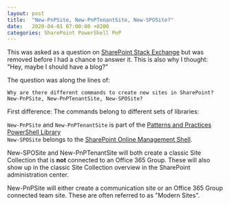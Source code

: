 ```yaml
---
layout: post
title:  "New-PnPSite, New-PnPTenantSite, New-SPOSite?"
date:   2020-04-01 07:00:00 +0200
categories: SharePoint PowerShell PnP
---
```

This was asked as a question on [SharePoint Stack Exchange](https://sharepoint.stackexchange.com/) but was removed before I had a chance to answer it. This is also why I thought: "Hey, maybe I should have a blog?"

The question was along the lines of:
    
    Why are there different commands to create new sites in SharePoint?
    New-PnPSite, New-PnPTenantSite, New-SPOSite? 

First difference: The commands belong to different sets of libraries:

`New-PnPSite` and `New-PnPTenantSite` is part of the [Patterns and Practices PowerShell Library][1]  
`New-SPOSite` belongs to the [SharePoint Online Management Shell][2].

New-SPOSite and New-PnPTenantSite will both create a classic Site Collection that is **not** connected to an Office 365 Group. These will also show up in the classic Site Collection overview in the SharePoint administration center.

New-PnPSite will either create a communication site or an Office 365 Group connected team site. These are often referred to as "Modern Sites".






  [1]: https://docs.microsoft.com/en-us/powershell/sharepoint/sharepoint-pnp/sharepoint-pnp-cmdlets?view=sharepoint-ps
  [2]: https://docs.microsoft.com/en-us/powershell/sharepoint/sharepoint-online/connect-sharepoint-online?view=sharepoint-ps